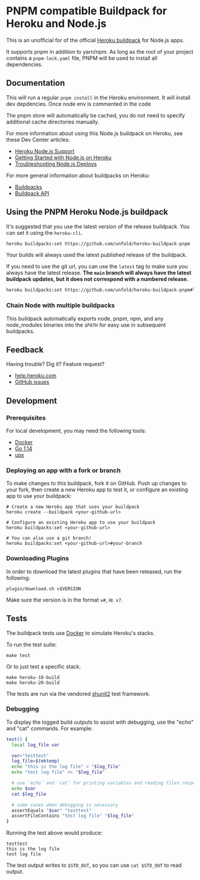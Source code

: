 # PNPM compatible Buildpack for Heroku and Node.js

This is an unofficial for of the official [Heroku buildpack](http://devcenter.heroku.com/articles/buildpacks) for Node.js apps.

It supports pnpm in addition to yarn/npm. As long as the root of your project contains a `pnpm-lock.yaml` file, PNPM will be used to install all dependencies.

## Documentation

This will run a regular `pnpm install` in the Heroku environment. It will install dev depdencies. Once node env is commented in the code

The pnpm store will automatically be cached, you do not need to specify additional cache directories manually.

For more information about using this Node.js buildpack on Heroku, see these Dev Center articles:

- [Heroku Node.js Support](https://devcenter.heroku.com/articles/nodejs-support)
- [Getting Started with Node.js on Heroku](https://devcenter.heroku.com/articles/nodejs)
- [Troubleshooting Node.js Deploys](https://devcenter.heroku.com/articles/troubleshooting-node-deploys)

For more general information about buildpacks on Heroku:

- [Buildpacks](https://devcenter.heroku.com/articles/buildpacks)
- [Buildpack API](https://devcenter.heroku.com/articles/buildpack-api)

## Using the PNPM Heroku Node.js buildpack

It's suggested that you use the latest version of the release buildpack. You can set it using the `heroku-cli`.

```sh
heroku buildpacks:set https://github.com/unfold/heroku-buildpack-pnpm
```

Your builds will always used the latest published release of the buildpack.

If you need to use the git url, you can use the `latest` tag to make sure you always have the latest release. **The `main` branch will always have the latest buildpack updates, but it does not correspond with a numbered release.**

```sh
heroku buildpacks:set https://github.com/unfold/heroku-buildpack-pnpm#latest -a my-app
```

### Chain Node with multiple buildpacks

This buildpack automatically exports node, pnpm, npm, and any node_modules binaries
into the `$PATH` for easy use in subsequent buildpacks.

## Feedback

Having trouble? Dig it? Feature request?

- [help.heroku.com](https://help.heroku.com/)
- [GitHub issues](https://github.com/heroku/heroku-buildpack-nodejs/issues)

## Development

### Prerequisites

For local development, you may need the following tools:

- [Docker](https://hub.docker.com/search?type=edition&offering=community)
- [Go 1.14](https://golang.org/doc/install#install)
- [upx](https://upx.github.io/)

### Deploying an app with a fork or branch

To make changes to this buildpack, fork it on GitHub.
Push up changes to your fork, then create a new Heroku app to test it,
or configure an existing app to use your buildpack:

```
# Create a new Heroku app that uses your buildpack
heroku create --buildpack <your-github-url>

# Configure an existing Heroku app to use your buildpack
heroku buildpacks:set <your-github-url>

# You can also use a git branch!
heroku buildpacks:set <your-github-url>#your-branch
```

### Downloading Plugins

In order to download the latest plugins that have been released, run the following:

```
plugin/download.sh v$VERSION
```

Make sure the version is in the format `v#`, ie. `v7`.

## Tests

The buildpack tests use [Docker](https://www.docker.com/) to simulate
Heroku's stacks.

To run the test suite:

```
make test
```

Or to just test a specific stack:

```
make heroku-18-build
make heroku-20-build
```

The tests are run via the vendored
[shunit2](https://github.com/kward/shunit2)
test framework.

### Debugging

To display the logged build outputs to assist with debugging, use the "echo" and "cat" commands. For example:

```sh
test() {
  local log_file var

  var="testtest"
  log_file=$(mktemp)
  echo "this is the log file" > "$log_file"
  echo "test log file" >> "$log_file"

  # use `echo` and `cat` for printing variables and reading files respectively
  echo $var
  cat $log_file

  # some cases when debugging is necessary
  assertEquals "$var" "testtest"
  assertFileContains "test log file" "$log_file"
}
```

Running the test above would produce:

```log
testtest
this is the log file
test log file
```

The test output writes to `$STD_OUT`, so you can use `cat $STD_OUT` to read output.

